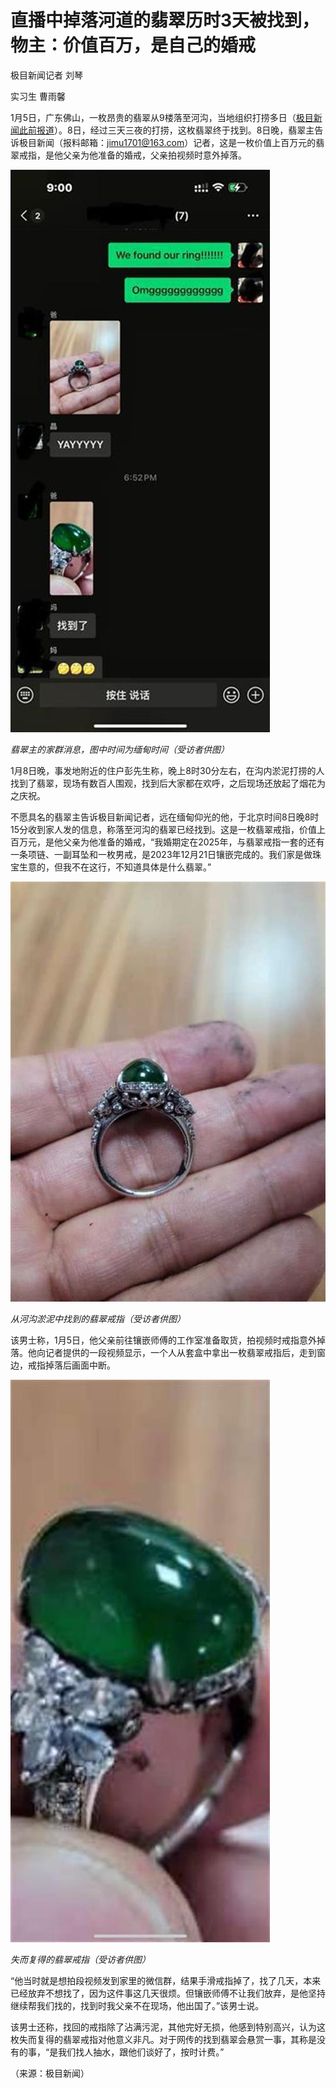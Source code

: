 # 直播中掉落河道的翡翠历时3天被找到，物主：价值百万，是自己的婚戒

极目新闻记者 刘琴

实习生 曹雨馨

1月5日，广东佛山，一枚昂贵的翡翠从9楼落至河沟，当地组织打捞多日（[极目新闻此前报道](https://news.qq.com/rain/a/20240108A07LA500)）。8日，经过三天三夜的打捞，这枚翡翠终于找到。8日晚，翡翠主告诉极目新闻（报料邮箱：jimu1701@163.com）记者，这是一枚价值上百万元的翡翠戒指，是他父亲为他准备的婚戒，父亲拍视频时意外掉落。

![bc9f209cc535df9d684756f389f3e113.jpg](https://raw.githubusercontent.com/qqhsx/qqnews_image/main/2024/01/09/直播中掉落河道的翡翠历时3天被找到，物主：价值百万，是自己的婚戒/bc9f209cc535df9d684756f389f3e113.jpg)

 _翡翠主的家群消息，图中时间为缅甸时间（受访者供图）_

1月8日晚，事发地附近的住户彭先生称，晚上8时30分左右，在沟内淤泥打捞的人找到了翡翠，现场有数百人围观，找到后大家都在欢呼，之后现场还放起了烟花为之庆祝。

不愿具名的翡翠主告诉极目新闻记者，远在缅甸仰光的他，于北京时间8日晚8时15分收到家人发的信息，称落至河沟的翡翠已经找到。这是一枚翡翠戒指，价值上百万元，是他父亲为他准备的婚戒，“我婚期定在2025年，与翡翠戒指一套的还有一条项链、一副耳坠和一枚男戒，是2023年12月21日镶嵌完成的。我们家是做珠宝生意的，但我不在这行，不知道具体是什么翡翠。”

![652c4e058d2ee2f4237295c9317554bd.jpg](https://raw.githubusercontent.com/qqhsx/qqnews_image/main/2024/01/09/直播中掉落河道的翡翠历时3天被找到，物主：价值百万，是自己的婚戒/652c4e058d2ee2f4237295c9317554bd.jpg)

 _从河沟淤泥中找到的翡翠戒指（受访者供图）_

该男士称，1月5日，他父亲前往镶嵌师傅的工作室准备取货，拍视频时戒指意外掉落。他向记者提供的一段视频显示，一个人从套盒中拿出一枚翡翠戒指后，走到窗边，戒指掉落后画面中断。

![02dafd961be0cec03823aadb0d290437.jpg](https://raw.githubusercontent.com/qqhsx/qqnews_image/main/2024/01/09/直播中掉落河道的翡翠历时3天被找到，物主：价值百万，是自己的婚戒/02dafd961be0cec03823aadb0d290437.jpg)

 _失而复得的翡翠戒指（受访者供图）_

“他当时就是想拍段视频发到家里的微信群，结果手滑戒指掉了，找了几天，本来已经放弃不想找了，因为这件事这几天很烦。但镶嵌师傅不让我们放弃，是他坚持继续帮我们找的，找到时我父亲不在现场，他出国了。”该男士说。

该男士还称，找回的戒指除了沾满污泥，其他完好无损，他感到特别高兴，认为这枚失而复得的翡翠戒指对他意义非凡。对于网传的找到翡翠会悬赏一事，其称是没有的事，“是我们找人抽水，跟他们谈好了，按时计费。”

（来源：极目新闻）

